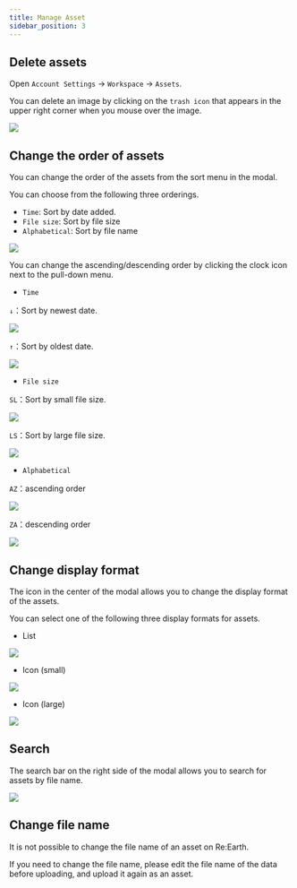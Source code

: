 ```yaml
---
title: Manage Asset
sidebar_position: 3
---
```


## Delete  assets

Open `Account Settings` -> `Workspace` -> `Assets`.

You can delete an image by clicking on the `trash icon` that appears in the upper right corner when you mouse over the image.

![](./img/3_001.png)

## Change the order of assets

You can change the order of the assets from the sort menu in the modal.

You can choose from the following three orderings.

- `Time`: Sort by date added.
- `File size`: Sort by file size
- `Alphabetical`: Sort by file name

![](./img/3_002.png)

You can change the ascending/descending order by clicking the clock icon next to the pull-down menu.

- `Time`

`↓`：Sort by newest date.

![](./img/3_003.png)

`↑`：Sort by oldest date.

![](./img/3_004.png)

- `File size`

`SL`：Sort by small file size.

![](./img/3_005.png)

`LS`：Sort by large file size.

![](./img/3_006.png)

- `Alphabetical`

`AZ`：ascending order

![](./img/3_007.png)

`ZA`：descending order

![](./img/3_008.png)

## Change display format

The icon in the center of the modal allows you to change the display format of the assets.

You can select one of the following three display formats for assets.

- List

![](./img/3_009.png)

- Icon (small)

![](./img/3_010.png)

- Icon (large)

![](./img/3_011.png)

## Search

The search bar on the right side of the modal allows you to search for assets by file name.

![](./img/3_012.png)

## Change file name

It is not possible to change the file name of an asset on Re:Earth.

If you need to change the file name, please edit the file name of the data before uploading, and upload it again as an asset.